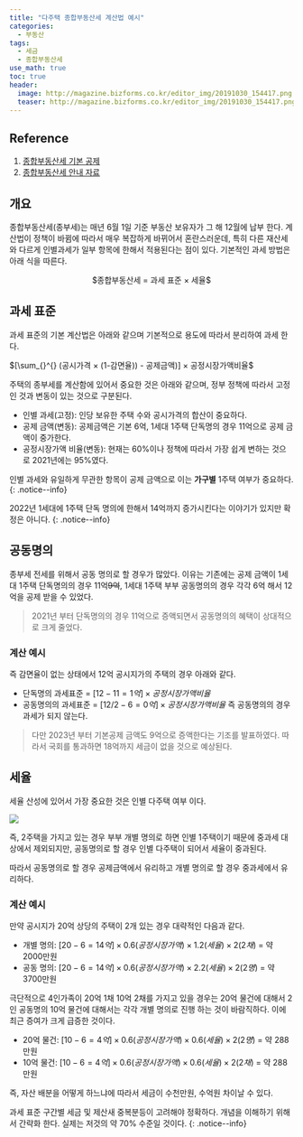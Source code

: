 ```yaml
---
title: "다주택 종합부동산세 계산법 예시"
categories:
  - 부동산
tags:
  - 세금
  - 종합부동산세
use_math: true
toc: true
header:
  image: http://magazine.bizforms.co.kr/editor_img/20191030_154417.png
  teaser: http://magazine.bizforms.co.kr/editor_img/20191030_154417.png
---
```


## Reference 
1. [종합부동산세 기본 공제](https://www.getnews.co.kr/news/articleView.html?idxno=593758)
2. [종합부동산세 안내 자료](https://www.nts.go.kr/nts/cm/cntnts/cntntsView.do?mi=2357&cntntsId=7739)

## 개요

종합부동산세(종부세)는 매년 6월 1일 기준 부동산 보유자가 그 해 12월에 납부 한다. 계산법이 정책이 바뀜에 따라서 매우 복잡하게 바뀌어서 혼란스러운데, 특히 다른 재산세와 다르게 인별과세가 일부 항목에 한해서 적용된다는 점이 있다. 기본적인 과세 방법은 아래 식을 따른다. 
<p align="center">
$종합부동산세 = 과세 표준 × 세율$
</p>

## 과세 표준
과세 표준의 기본 계산법은 아래와 같으며 기본적으로 용도에 따라서 분리하여 과세 한다. 

$[\sum_{}^{} (공시가격 × (1-감면율)) - 공제금액)]  × 공정시장가액비율$

주택의 종부세를 계산함에 있어서 중요한 것은 아래와 같으며, 정부 정책에 따라서 고정인 것과 변동이 있는 것으로 구분된다.  

* 인별 과세(고정): 인당 보유한 주택 수와 공시가격의 합산이 중요하다.
* 공제 금액(변동): 공제금액은 기본 6억, 1세대 1주택 단독명의 경우 11억으로 공제 금액이 중가한다. 
* 공정시장가액 비율(변동): 현재는 60%이나 정책에 따라서 가장 쉽게 변하는 것으로 2021년에는 95%였다. 


인별 과세와 유일하게 무관한 항목이 공제 금액으로 이는 **가구별** 1주택 여부가 중요하다.
{: .notice--info}

2022년 1세대에 1주택 단독 명의에 한해서 14억까지 증가시킨다는 이야기가 있지만 확정은 아니다.
{: .notice--info}
  

## 공동명의 

종부세 전세를 위해서 공동 명의로 할 경우가 많았다. 이유는 기존에는 공제 금액이 1세대 1주택 단독명의의 경우 11억~~9억~~, 1세대 1주택 부부 공동명의의 경우 각각 6억 해서 12억을 공제 받을 수 있었다.

> 2021년 부터 단독명의의 경우 11억으로 증액되면서 공동명의의 혜택이 상대적으로 크게 줄었다. 


### 계산 예시
즉 감면율이 없는 상태에서 12억 공시지가의 주택의 경우 아래와 같다.
* 단독명의 과세표준 = $[12 - 11 = 1억] × 공정시장가액비율$
* 공동명의의 과세표준 = $[12/2 - 6 = 0억] × 공정시장가액비율$
즉 공동명의의 경우 과세가 되지 않는다.

> 다만 2023년 부터 기본공제 금액도 9억으로 증액한다는 기조를 발표하였다. 따라서 국회를 통과하면 18억까지 세금이 없을 것으로 예상된다.

## 세율

세율 산성에 있어서 가장 중요한 것은 인별 다주택 여부 이다. 

![](https://dimg.donga.com/wps/NEWS/IMAGE/2022/07/22/114578227.1.jpg)

즉, 2주택을 가지고 있는 경우 부부 개별 명의로 하면 인별 1주택이기 때문에 중과세 대상에서 제외되지만, 공동명의로 할 경우 인별 다주택이 되어서 세율이 중과된다. 

따라서 공동명의로 할 경우 공제금액에서 유리하고 개별 명의로 할 경우 중과세에서 유리하다. 

### 계산 예시

만약 공시지가 20억 상당의 주택이 2개 있는 경우 대략적인 다음과 같다. 
* 개별 명의: $[20 - 6 = 14억] × 0.6(공정시장가액) × 1.2(세율) × 2 (2채)$ = 약 2000만원
* 공동 명의: $[20 - 6 = 14억] × 0.6(공정시장가액) × 2.2(세율) × 2 (2명)$ = 약 3700만원

극단적으로 4인가족이 20억 1채 10억 2채를 가지고 있을 경우는 20억 물건에 대해서 2인 공동명의 10억 물건에 대해서는 각각 개별 명의로 진행 하는 것이 바람직하다. 이에 최근 증여가 크게 급증한 것이다. 

* 20억 물건: $[10 - 6 = 4억] × 0.6(공정시장가액) × 0.6(세율) × 2 (2명)$ = 약 288만원
* 10억 물건: $[10 - 6 = 4억] × 0.6(공정시장가액) × 0.6(세율) × 2 (2채)$ = 약 288만원

즉, 자산 배분을 어떻게 하느냐에 따라서 세금이 수천만원, 수억원 차이날 수 있다. 

과세 표준 구간별 세금 및 제산새 중복분등이 고려해야 정확하다. 개념을 이해하기 위해서 간략화 한다. 실제는 저것의 약 70% 수준일 것이다. 
{: .notice--info}